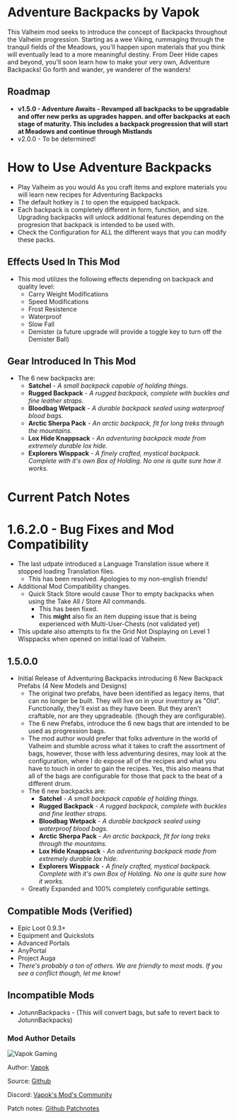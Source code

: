 # Adventure Backpacks by Vapok

This Valheim mod seeks to introduce the concept of Backpacks throughout the Valheim progression. 
Starting as a wee Viking, rummaging through the tranquil fields of the Meadows, you'll happen upon materials 
that you think will eventually lead to a more meaningful destiny.  From Deer Hide capes and beyond, you'll soon 
learn how to make your very own, Adventure Backpacks!  Go forth and wander, ye wanderer of the wanders! 

## Roadmap
* **v1.5.0 - Adventure Awaits - Revamped all backpacks to be upgradable and offer new perks as upgrades happen. and offer backpacks at each 
stage of maturity. This includes a backpack progression that will start at Meadows and continue through Mistlands**
* v2.0.0 - To be determined!

# How to Use Adventure Backpacks
* Play Valheim as you would As you craft items and explore materials you will learn new recipes for Adventuring Backpacks
* The default hotkey is `I` to open the equipped backpack.
* Each backpack is completely different in form, function, and size.  Upgrading backpacks will unlock additional features depending on the progresion that backpack is intended to be used with.
* Check the Configuration for ALL the different ways that you can modify these packs.

## Effects Used In This Mod
* This mod utilizes the following effects depending on backpack and quality level:
  * Carry Weight Modifications
  * Speed Modifications
  * Frost Resistence
  * Waterproof
  * Slow Fall
  * Demister  (a future upgrade will provide a toggle key to turn off the Demister Ball)

## Gear Introduced In This Mod
* The 6 new backpacks are:
    * **Satchel** - _A small backpack capable of holding things._
    * **Rugged Backpack**  - _A rugged backpack, complete with buckles and fine leather straps._
    * **Bloodbag Wetpack** - _A durable backpack sealed using waterproof blood bags._
    * **Arctic Sherpa Pack** - _An arctic backpack, fit for long treks through the mountains._
    * **Lox Hide Knappsack** - _An adventuring backpack made from extremely durable lox hide._
    * **Explorers Wisppack** - _A finely crafted, mystical backpack. Complete with it's own Box of Holding. No one is quite sure how it works._


# Current Patch Notes
# 1.6.2.0 - Bug Fixes and Mod Compatibility
* The last udpate introduced a Language Translation issue where it stopped loading Translation files.
    * This has been resolved. Apologies to my non-english friends!
* Additional Mod Compatibility changes.
    * Quick Stack Store would cause Thor to empty backpacks when using the Take All / Store All commands.
        * This has been fixed.
        * This **might** also fix an item dupping issue that is being experienced with Multi-User-Chests (not validated yet)
* This update also attempts to fix the Grid Not Displaying on Level 1 Wisppacks when opened on initial load of Valheim.

## 1.5.0.0
* Initial Release of Adventuring Backpacks introducing 6 New Backpack Prefabs (4 New Models and Designs)
    * The original two prefabs, have been identified as legacy items, that can no longer be built.  They will live on in your inventory as "Old".  Functionally, they'll exist as they have been.  But they aren't craftable, nor are they upgradeable.  (though they are configurable).
    * The 6 new Prefabs, introduce the 6 new bags that are intended to be used as progression bags.
    * The mod author would prefer that folks adventure in the world of Valheim and stumble across what it takes to craft the assortment of bags, however, those with less adventuring desires, may look at the configuration, where I do expose all of the recipes and what you have to touch in order to gain the recipes.  Yes, this also means that all of the bags are configurable for those that pack to the beat of a different drum.
    * The 6 new backpacks are:
        * **Satchel** - _A small backpack capable of holding things._
        * **Rugged Backpack**  - _A rugged backpack, complete with buckles and fine leather straps._
        * **Bloodbag Wetpack** - _A durable backpack sealed using waterproof blood bags._
        * **Arctic Sherpa Pack** - _An arctic backpack, fit for long treks through the mountains._
        * **Lox Hide Knappsack** - _An adventuring backpack made from extremely durable lox hide._
        * **Explorers Wisppack** - _A finely crafted, mystical backpack. Complete with it's own Box of Holding. No one is quite sure how it works._
    * Greatly Expanded and 100% completely configurable settings.

## Compatible Mods (Verified)
* Epic Loot 0.9.3+
* Equipment and Quickslots
* Advanced Portals
* AnyPortal
* Project Auga
* _There's probably a ton of others. We are friendly to most mods. If you see a conflict though, let me know!_

## Incompatible Mods
* JotunnBackpacks - (This will convert bags, but safe to revert back to JotunnBackpacks)

### Mod Author Details
![Vapok Gaming](https://avatars.githubusercontent.com/u/1264136?s=180&v=4)

Author: [Vapok](https://github.com/Vapok)

Source: [Github](https://github.com/Vapok/AdventureBackpacks)

Discord: [Vapok's Mod's Community](https://discord.gg/5YAJkRFBXt)

Patch notes: [Github Patchnotes](https://github.com/Vapok/AdventureBackpacks/blob/main/PATCHNOTES.md)


